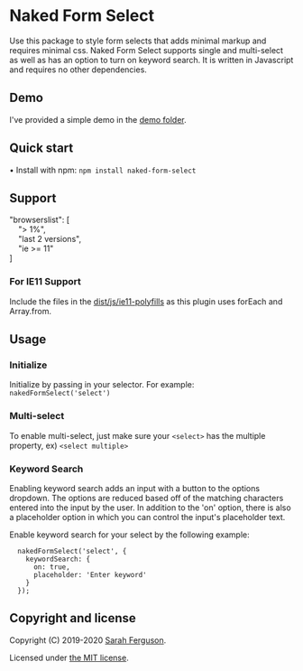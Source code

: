 # Naked Form Select
Use this package to style form selects that adds minimal markup and requires minimal css. Naked Form Select supports single and multi-select as well as has an option to turn on keyword search. It is written in Javascript and requires no other dependencies.

## Demo
I've provided a simple demo in the [demo folder](https://github.com/developerdayo/naked-form-select/tree/master/demo).

## Quick start
• Install with npm: `npm install naked-form-select`

## Support
"browserslist": [<br />
&nbsp;&nbsp;&nbsp;&nbsp;"> 1%",<br />
&nbsp;&nbsp;&nbsp;&nbsp;"last 2 versions",<br />
&nbsp;&nbsp;&nbsp;&nbsp;"ie >= 11"<br />
]

### For IE11 Support
Include the files in the [dist/js/ie11-polyfills](https://github.com/developerdayo/naked-form-select/tree/master/dist/js/ie11-polyfills) as this plugin uses forEach and Array.from.

## Usage
### Initialize
Initialize by passing in your selector. For example: `nakedFormSelect('select')`

### Multi-select
To enable multi-select, just make sure your `<select>` has the multiple property, ex) `<select multiple>`

### Keyword Search
Enabling keyword search adds an input with a button to the options dropdown. The options are reduced based off of the matching characters entered into the input by the user. In addition to the 'on' option, there is also a placeholder option in which you can control the input's placeholder text.

Enable keyword search for your select by the following example:

```
  nakedFormSelect('select', {
    keywordSearch: {
      on: true,
      placeholder: 'Enter keyword'
    }
  });
```

## Copyright and license
Copyright (C) 2019-2020 [Sarah Ferguson](https://github.com/developerdayo).

Licensed under [the MIT license](LICENSE).